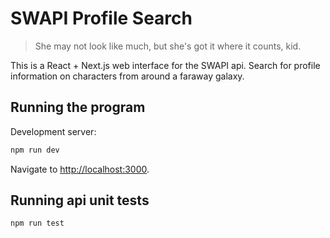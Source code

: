 # SWAPI Profile Search
> She may not look like much, but she's got it where it counts, kid.

This is a React + Next.js web interface for the SWAPI api. Search for profile information on characters from around a faraway galaxy.

## Running the program

Development server:

```bash
npm run dev
```
Navigate to [http://localhost:3000](http://localhost:3000).

## Running api unit tests
```bash
npm run test
```

  

